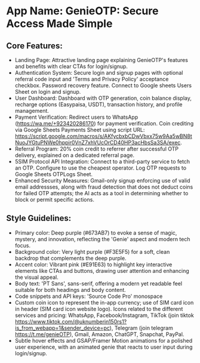 # **App Name**: GenieOTP: Secure Access Made Simple

## Core Features:

- Landing Page: Attractive landing page explaining GenieOTP's features and benefits with clear CTAs for login/signup.
- Authentication System: Secure login and signup pages with optional referral code input and 'Terms and Privacy Policy' acceptance checkbox. Password recovery feature. Connect to Google sheets Users Sheet on login and signup.
- User Dashboard: Dashboard with OTP generation, coin balance display, recharge options (Easypaisa, USDT), transaction history, and profile management.
- Payment Verification: Redirect users to WhatsApp (https://wa.me/+923420286170) for payment verification. Coin crediting via Google Sheets Payments Sheet using script URL: https://script.google.com/macros/s/AKfycbxbCDwVbxx75w9Aa5wBN8tNuoJYGtuPNWe0hppir0VnZ7xhVUcOrCD40HP3acHbsSa3SA/exec.
- Referral Program: 20% coin credit to referrer after successful OTP delivery, explained on a dedicated referral page.
- 5SIM Protocol API Integration: Connect to a third-party service to fetch an OTP. Configure to use the cheapest operator. Log OTP requests to Google Sheets OTPLogs Sheet.
- Enhanced Security Measures: Gmail-only signup enforcing use of valid email addressses, along with fraud detection that does not deduct coins for failed OTP attempts; the AI acts as a tool in determining whether to block or permit specific actions.

## Style Guidelines:

- Primary color: Deep purple (#673AB7) to evoke a sense of magic, mystery, and innovation, reflecting the 'Genie' aspect and modern tech focus.
- Background color: Very light purple (#F3E5F5) for a soft, clean backdrop that complements the deep purple.
- Accent color: Vibrant pink (#E91E63) to highlight key interactive elements like CTAs and buttons, drawing user attention and enhancing the visual appeal.
- Body text: 'PT Sans', sans-serif, offering a modern yet readable feel suitable for both headings and body content.
- Code snippets and API keys: 'Source Code Pro' monospace
- Custom coin icon to represent the in-app currency; use of SIM card icon in header (SIM card icon website logo). Icons related to the different services and pricing: WhatsApp, Facebook/Instagram, TikTok (join tiktok
https://www.tiktok.com/@uknumberin150rs1?is_from_webapp=1&sender_device=pc), Telegram (join telegram 
https://t.me/genieOTP), Gmail, Amazon, ChatGPT, Snapchat, PayPal.
- Subtle hover effects and GSAP/Framer Motion animations for a polished user experience, with an animated genie that reacts to user input during login/signup.